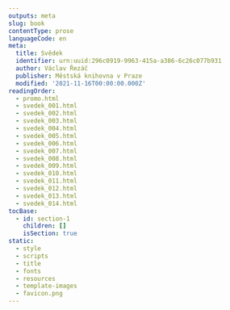 ```yaml
---
outputs: meta
slug: book
contentType: prose
languageCode: en
meta:
  title: Svědek
  identifier: urn:uuid:296c0919-9963-415a-a386-6c26c077b931
  author: Václav Řezáč
  publisher: Městská knihovna v Praze
  modified: '2021-11-16T00:00:00.000Z'
readingOrder:
  - promo.html
  - svedek_001.html
  - svedek_002.html
  - svedek_003.html
  - svedek_004.html
  - svedek_005.html
  - svedek_006.html
  - svedek_007.html
  - svedek_008.html
  - svedek_009.html
  - svedek_010.html
  - svedek_011.html
  - svedek_012.html
  - svedek_013.html
  - svedek_014.html
tocBase:
  - id: section-1
    children: []
    isSection: true
static:
  - style
  - scripts
  - title
  - fonts
  - resources
  - template-images
  - favicon.png
---
```

